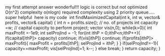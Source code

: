 my first attempt answer wonderful!!!
logic is correct but not optimized O(n^2) complexity
o(nlogn) required complexity using 2 priority queue..... super helpful
​
here is my code
​
int findMaximizedCapital(int k, int w, vector<int>& profits, vector<int>& capital) {
int n = profits.size(); // no. of projects
int capacity =w;  // capital capicity to perform project;
vector<int> vis(n,0);
while(k>0){
int maxProfit =-1e9;
int selProjInd = -1;
for(int ithP = 0;ithP<n;ithP++){
if(capital[ithP]> capacity) continue;
if(vis[ithP]) continue;
if(profits[ithP]> maxProfit){
maxProfit = profits[ithP];
selProjInd = ithP;
}
}
if(selProjInd!=-1){
capacity+=maxProfit;
vis[selProjInd]=1;
k--;
}
else break;
}
return capacity;
}